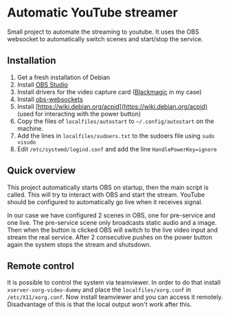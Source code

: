 # Automatic YouTube streamer
Small project to automate the streaming to youtube. It uses the OBS websocket to automatically switch scenes and start/stop the service. 


## Installation
1. Get a fresh installation of Debian
1. Install [OBS Studio](https://obsproject.com/wiki/install-instructions#linux)
1. Install drivers for the video capture card ([Blackmagic](https://www.blackmagicdesign.com/support/family/capture-and-playback) in my case)
1. Install [obs-websockets](https://obsproject.com/forum/resources/obs-websocket-remote-control-obs-studio-from-websockets.466/)
1. Install [https://wiki.debian.org/acpid](https://wiki.debian.org/acpid) (used for interacting with the power button)
1. Copy the files of `localfiles/autostart` to `~/.config/autostart` on the machine.
1. Add the lines in `localfiles/sudoers.txt` to the sudoers file using `sudo visudo`
1. Edit `/etc/systemd/logind.conf` and add the line `HandlePowerKey=ignore`

## Quick overview
This project automatically starts OBS on startup, then the main script is called. This will try to interact with OBS and start the stream. YouTube should be configured to automatically go live when it receives signal. 

In our case we have configured 2 scenes in OBS, one for pre-service and one live. The pre-service scene only broadcasts static audio and a image. Then when the button is clicked OBS will switch to the live video input and stream the real service. After 2 consecutive pushes on the power button again the system stops the stream and shutsdown.


## Remote control
It is possible to control the system via teamviewer. In order to do that install `xserver-xorg-video-dummy` and place the `localfiles/xorg.conf` in `/etc/X11/xorg.conf`. Now install teamviewer and you can access it remotely. Disadvantage of this is that the local output won't work after this.